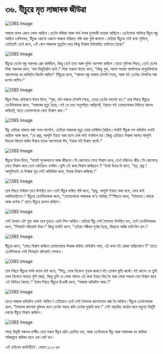 # ৩৬. যীচুৱে মৃত লাজাৰক জীউৱা 

![OBS Image](https://cdn.door43.org/obs/jpg/360px/obs-en-37-01.jpg)

লাজাৰ নামৰ এজন লোক আছিল ৷ তেওঁৰ মৰিয়ম আৰু মাৰ্থ নামৰ দুগৰাকী বায়েক আছিলে ৷ তেওঁলোক আটায়ে যীচুৰ বন্ধু আছিল ৷এদিনাখন, যীচুক কোনো এজনে লাজাৰ নৰিয়াত পৰি থকা বুলি জনালে ৷ যেতিয়া যীচুৱে সেই কথা শুনিলে, তেতিয়াই তেওঁ কলে, এই ৰোগ লাজাৰৰ মৃত্যুলৈ নহয় কিন্তু ঈশ্বৰৰ মহিমাম্বিত হবলৈহে হৈছে৷”

![OBS Image](https://cdn.door43.org/obs/jpg/360px/obs-en-37-02.jpg)

যীচুৱে তেওঁৰ বন্ধু সকলক প্ৰেম কৰিছিল, কিন্তু তেওঁ তাত আৰু দুদিন অপেক্ষা কৰিলে ৷ তাতে দুদিনৰ পিছত, তেওঁ তেওঁৰ শিষ্য সকলক কলে, ‘বলা যিহূদিয়লৈ যাওঁ ৷” শিষ্য সকলে উত্তত কলে, “কিন্তু গুৰু,  অলপ সময়ৰ আগলৈকে মানুহবিলাকে আপোনাক বধ কৰিবলৈ বিচাৰি আছিল” !যীচুৱে কলে, “আমাৰ বন্ধু লাজাৰ টোপনি গৈছে, আৰু মই তেওঁক টোপনিৰ পৰা জগাব লাগিব ৷”

![OBS Image](https://cdn.door43.org/obs/jpg/360px/obs-en-37-03.jpg)

যীচুৰ শিষ্য কেইজনে উত্তৰ দিলে, “গুৰু, যদি লাজাৰ টোপনি গৈছে, তেন্তে তেওঁৰ ভালেই হব ৷” তাৰ পিছত যীচুৱে তেওঁবিলাকক কলে, “লাজাৰৰ মৃত্যু হৈছে ৷ মই যে তাত অনুপস্থিত আছিলোঁ, ইয়াতে মই তোমালোকৰ নিমিত্তে আনন্দ কৰিছোঁ, যাতে তোমালোকে মোত বিশ্বাস কৰা ৷ ”

![OBS Image](https://cdn.door43.org/obs/jpg/360px/obs-en-37-04.jpg)

যীচু যেতিয়া লাজাৰ থকা নগৰ পালেগৈ, তেতিয়া লাজাৰৰ মৃত্যু হোৱা চাৰিদিন হৈছিল ৷ মাৰ্থাই যীচুক লগ ধৰিবলৈ ওলাই আহিল আৰু কলে, “হে প্ৰভু, আপুনি ইয়াত থকা হলে মোৰ ভাই নমৰিলে হয় ৷ কিন্তু এতিয়াও ঈশ্বৰৰ আগত আপুনি যিহকে বিচাৰে কৰিব ঈশ্বৰে তাকে আপোনাক দিব, ইয়াক মই বিশ্বাস কৰোঁ ৷”

![OBS Image](https://cdn.door43.org/obs/jpg/360px/obs-en-37-05.jpg)

যীচুৱে উত্তৰ দিলে, “ময়েই পুনৰুত্থানো আৰু জীৱনো ৷ যি কোনোৱে মোত বিশ্বাস কৰে, তেওঁ মৰিলেও জীৱ ৷ যি কোনোৱে মোত বিশ্বাস কৰে তেওঁ কেতিয়াও নমৰিব ৷ তুমি এই কথা বিশ্বাস কৰিছানে ? ”মাৰ্থা উত্তৰ দি কলে, “হয়, প্ৰভু ! আপুনিয়েই যে ঈশ্বৰৰ পুত্ৰ সেই অভিষিক্ত জনা, ইয়াক বিশ্বাস কৰিছো ৷”

![OBS Image](https://cdn.door43.org/obs/jpg/360px/obs-en-37-06.jpg)

তাৰ পিছত মৰিয়ম তাত উপস্থিত হল ৷ তাই যীচুৰ ভৰিত পৰি কলে, “প্ৰভু, আপুনি ইয়াত থকা হলে, মোৰ ভাই নমৰিলহেঁতেন ৷” যীচুৱে তেওঁবিলাকক কলে, “তোমালোকে লাজাৰক ক’ত ৰাখিছা ?”সিঁহতে কলে, “মৈদামত ৷ আহক আৰু চাওঁক ৷” তাতে যীচুৱে ত্ৰুন্দন কৰিলে ৷

![OBS Image](https://cdn.door43.org/obs/jpg/360px/obs-en-37-07.jpg)

সেই মৈদাম এটা গুহা আৰু তাৰ মুখতে এচটা শিল আছিল ৷ যেতিয়া যীচু সেই মৈদামত উপস্থিত হল, তেওঁ তেওঁবিলাকক কলে, “শিলচটা আঁতৰাই দিয়া ৷” কিন্তু মাৰ্থাই কলে, “এতিয়া শৰীৰত দুৰ্গন্ধ হৈছে, কিয়নো আজি চাৰি দিন হল ৷”

![OBS Image](https://cdn.door43.org/obs/jpg/360px/obs-en-37-08.jpg)

যীচুৱে কলে, “মোত বিশ্বাস কৰিলে তোমালোকে ঈশ্বৰৰ মহিমা দেখিবলৈ পাবা, এই কথা মই কোৱা নাছিলোনে ?” তাতে তেওঁবিলাকে সেই শিলছটা আঁতৰাই পেলালে ৷

![OBS Image](https://cdn.door43.org/obs/jpg/360px/obs-en-37-09.jpg)

তাৰ পিছত যীচুৱে স্বৰ্গৰ ফালে চাই কলে, “পিতৃ, মোৰ নিবেদন শুনাৰ কাৰণে মই তোমাৰ স্তুতি কৰোঁ ৷ মই জানো যে তুমি মোৰ নিবেদন সদায়ে শুনি আছা, কিন্তু তুমি যে মোক পঠালা এই কথা ইয়াত থিয় হৈ থকা লোক সকলে যেন বিশ্বাস কৰে এই নিমিত্তে কৈছো ৷” ইয়াৰ পিছত যীচুৱে চিঞৰী কলে, “লাজাৰ বাহিৰলৈ আহা !”

![OBS Image](https://cdn.door43.org/obs/jpg/360px/obs-en-37-10.jpg)

তাতে লাজাৰ বাহিৰলৈ ওলাই আহিল ! তেতিয়াও তেওঁ সেই মৈদামৰ কাপোৰেৰে বন্ধা হৈ আছিল ৷ যীচুৱে তেওঁলোকক কলে, “মৈদামৰ কাপোৰ খুলিবৰ বাবে তেওঁক সহায় কৰি তেওঁক মুকলি কৰা ৷” সেই আচৰিত কাৰ্য্যৰ বাবে বহুতো যিহূদী লোকে যীচুত বিশ্বাস কৰিলে ৷

![OBS Image](https://cdn.door43.org/obs/jpg/360px/obs-en-37-11.jpg)

পাছে যিহূদী সকলৰ ধৰ্ম্মীয় নেতা সকল যীচুৰ প্ৰতি ক্ৰোধিত হল, আৰু তেওঁলোকে যীচু আৰু লাজাৰক বধ কৰিবৰ পৰিকল্পনা কৰিবৰ বাবে এক গোট হল ৷

_এই বাইবেল কাহিনীটো : যোহন ১১:১-৪৪_


